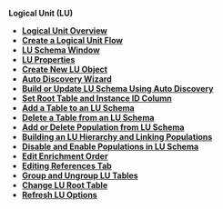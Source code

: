 
<strong>Logical Unit (LU)<strong>
<ul>
    <li><a href="/articles/03_logical_units/01_LU_overview.md">Logical Unit Overview</a></li>
    <li><a href="/articles/03_logical_units/02_create_a_logical_unit_flow.md">Create a Logical Unit Flow</li>
	<li><a href="/articles/03_logical_units/03_LU_schema_window.md">LU Schema Window</li>
	<studio><li><a href="/articles/03_logical_units/04_LU_properties.md">LU Properties</a></li></studio>
	<li><a href="/articles/03_logical_units/05_create_a_new_LU_object.md">Create New LU Object</a></li>
	<studio><li><a href="/articles/03_logical_units/06_auto_discovery_wizard.md">Auto Discovery Wizard</a></li></studio>
	<studio><li><a href="/articles/03_logical_units/07_build__or_update_an_LU_schema.md">Build or Update LU Schema Using Auto Discovery</a></li></studio>
	<studio><li><a href="/articles/03_logical_units/08_define_root_table_and_instance_ID_LU_schema.md">Set Root Table and Instance ID Column</a></li></studio>
	<li><a href="/articles/03_logical_units/09_add_table_to_a_schema.md">Add a Table to an LU Schema</a></li>
	<li><a href="/articles/03_logical_units/10_delete_table_from_a_schema.md">Delete a Table from an LU Schema</a></li>
	<li><a href="/articles/03_logical_units/11_add_delete_table_population.md">Add or Delete Population from LU Schema</a></li>
	<li><a href="/articles/03_logical_units/12_LU_hierarchy_and_linking_table_population.md">Building an LU Hierarchy and Linking Populations</a></li>
	<li><a href="/articles/03_logical_units/13_disable_enable_populations_in_schema.md">Disable and Enable Populations in LU Schema</a></li>
	<li><a href="/articles/03_logical_units/14_edit%20enrichment%20order.md">Edit Enrichment Order</a></li>
	<li><a href="/articles/03_logical_units/15_LU_schema_edit_reference_tab.md">Editing References Tab</a></li>
	<li><a href="/articles/03_logical_units/16_LU_schema_group_and_ungroup_tables.md">Group and Ungroup LU Tables</a></li>
	<li><a href="/articles/03_logical_units/17_LU_schema_change_root_table.md">Change LU Root Table</a></li>
	<studio><li><a href="/articles/03_logical_units/18_LU_schema_refresh_LU_options.md">Refresh LU Options</a></li></studio>
</ul>






